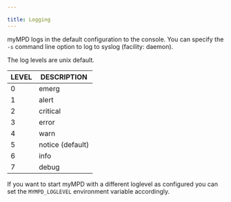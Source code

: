 ```yaml
---

title: Logging
---
```


myMPD logs in the default configuration to the console. You can specify the `-s` command line option to log to syslog (facility: daemon).

The log levels are unix default.

| LEVEL | DESCRIPTION |
| ----- | ----------- |
| 0 | emerg |
| 1 | alert |
| 2 | critical |
| 3 | error |
| 4 | warn |
| 5 | notice (default) |
| 6 | info |
| 7 | debug |


If you want to start myMPD with a different loglevel as configured you can set the `MYMPD_LOGLEVEL` environment variable accordingly.
